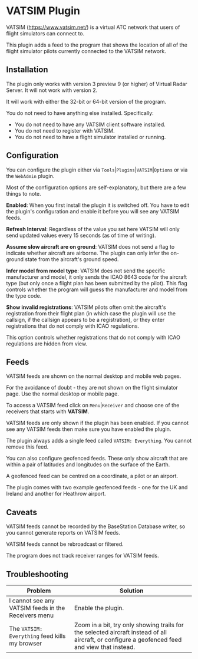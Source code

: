 ﻿# VATSIM Plugin
VATSIM (https://www.vatsim.net/) is a virtual ATC network that users
of flight simulators can connect to.

This plugin adds a feed to the program that shows the location of all
of the flight simulator pilots currently connected to the VATSIM network.

## Installation
The plugin only works with version 3 preview 9 (or higher) of Virtual
Radar Server. It will not work with version 2.

It will work with either the 32-bit or 64-bit version of the program.

You do not need to have anything else installed. Specifically:

* You do not need to have any VATSIM client software installed.
* You do not need to register with VATSIM.
* You do not need to have a flight simulator installed or running.

## Configuration
You can configure the plugin either via
 `Tools`|`Plugins`|`VATSIM`|`Options` or via the `WebAdmin` plugin.

Most of the configuration options are self-explanatory, but there are
a few things to note.

**Enabled**: When you first install the plugin it is switched off. You
have to edit the plugin's configuration and enable it before you will
see any VATSIM feeds.

**Refresh Interval**: Regardless of the value you set here VATSIM will
only send updated values every 15 seconds (as of time of writing).

**Assume slow aircraft are on ground**: VATSIM does not send a flag to
indicate whether aircraft are airborne. The plugin can only infer the
on-ground state from the aircraft's ground speed.

**Infer model from model type**: VATSIM does not send the specific
manufacturer and model, it only sends the ICAO 8643 code for the aircraft
type (but only once a flight plan has been submitted by the pilot).
This flag controls whether the program will guess the manufacturer
and model from the type code.

**Show invalid registrations**: VATSIM pilots often omit the aircraft's
registration from their flight plan (in which case the plugin
will use the callsign, if the callsign appears to be a registration), or
they enter registrations that do not comply with ICAO regulations.

This option controls whether registrations that do not comply with ICAO
regulations are hidden from view.

## Feeds
VATSIM feeds are shown on the normal desktop and mobile web pages.

For the avoidance of doubt - they are not shown on the flight simulator
page. Use the normal desktop or mobile page.

To access a VATSIM feed click on `Menu`|`Receiver` and choose one of
the receivers that starts with **VATSIM**.

VATSIM feeds are only shown if the plugin has been enabled. If you cannot
see any VATSIM feeds then make sure you have enabled the plugin.

The plugin always adds a single feed called `VATSIM: Everything`. You
cannot remove this feed.

You can also configure geofenced feeds. These only show aircraft that
are within a pair of latitudes and longitudes on the surface of the Earth.

A geofenced feed can be centred on a coordinate, a pilot or an airport.

The plugin comes with two example geofenced feeds - one for the UK
and Ireland and another for Heathrow airport.

## Caveats
VATSIM feeds cannot be recorded by the BaseStation Database writer, so
you cannot generate reports on VATSIM feeds.

VATSIM feeds cannot be rebroadcast or filtered.

The program does not track receiver ranges for VATSIM feeds.

## Troubleshooting

| Problem                                             | Solution |
| ---                                                 | --- |
| I cannot see any VATSIM feeds in the Receivers menu | Enable the plugin. |
| The `VATSIM: Everything` feed kills my browser    | Zoom in a bit, try only showing trails for the selected aircraft instead of all aircraft, or configure a geofenced feed and view that instead. |

